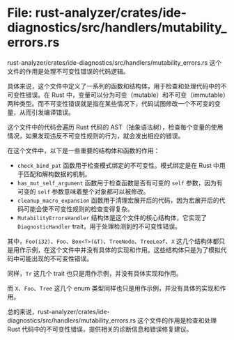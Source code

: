 # File: rust-analyzer/crates/ide-diagnostics/src/handlers/mutability_errors.rs

rust-analyzer/crates/ide-diagnostics/src/handlers/mutability_errors.rs 这个文件的作用是处理不可变性错误的代码逻辑。

具体来说，这个文件中定义了一系列的函数和结构体，用于检查和处理代码中的不可变性错误。在 Rust 中，变量可以分为可变（mutable）和不可变（immutable）两种类型。而不可变性错误就是指在某些情况下，代码试图修改一个不可变的变量，从而引发编译错误。

这个文件中的代码会遍历 Rust 代码的 AST（抽象语法树），检查每个变量的使用情况，如果发现违反不可变性规则的行为，就会发出相应的错误。

在这个文件中，以下是一些重要的结构体和函数的作用：

- `check_bind_pat` 函数用于检查模式绑定的不可变性。模式绑定是在 Rust 中用于匹配和解构数据的机制。
- `has_mut_self_argument` 函数用于检查函数是否有可变的 `self` 参数，因为有可变的 `self` 参数意味着整个对象都可以被修改。
- `cleanup_macro_expansion` 函数用于清理宏展开后的代码，因为宏展开后的代码可能会使不可变性规则的检查变得复杂。
- `MutabilityErrorsHandler` 结构体是这个文件的核心结构体，它实现了 `DiagnosticHandler` trait，用于处理检测到的不可变性错误。

其中，`Foo(i32)`、`Foo`、`Box<T>(&T)`、`TreeNode`、`TreeLeaf`、`X` 这几个结构体都只是用作示例，在这个文件中并没有具体的实现和作用。这些结构体只是为了模拟代码中可能出现的不可变性错误。

同样，`Tr` 这几个 trait 也只是用作示例，并没有具体实现和作用。

而 `X`、`Foo`、`Tree` 这几个 enum 类型同样也只是用作示例，并没有具体的实现和作用。

总的来说，rust-analyzer/crates/ide-diagnostics/src/handlers/mutability_errors.rs 这个文件的作用是检查和处理 Rust 代码中的不可变性错误，提供相关的诊断信息和错误修复建议。

